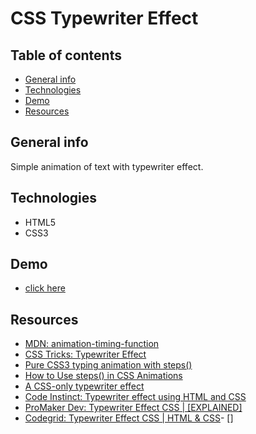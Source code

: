 # CSS Typewriter Effect

## Table of contents
* [General info](#general-info)
* [Technologies](#technologies)
* [Demo](#demo)
* [Resources](#resources)

## General info

Simple animation of text with typewriter effect.

## Technologies

* HTML5
* CSS3

## Demo

- [click here](https://mikulew.github.io/css-typewriter-effect/)

## Resources

- [MDN: animation-timing-function](https://developer.mozilla.org/en-US/docs/Web/CSS/animation-timing-function)
- [CSS Tricks: Typewriter Effect](https://css-tricks.com/snippets/css/typewriter-effect/)
- [Pure CSS3 typing animation with steps()](https://lea.verou.me/2011/09/pure-css3-typing-animation-with-steps/)
- [How to Use steps() in CSS Animations](https://designmodo.com/steps-css-animations/)
- [A CSS-only typewriter effect](https://www.stefanjudis.com/snippets/a-css-only-typewriter-effect/)
- [Code Instinct: Typewriter effect using HTML and CSS](https://www.youtube.com/watch?v=Os_44j2prV8)
- [ProMaker Dev: Typewriter Effect CSS | [EXPLAINED]](https://www.youtube.com/watch?v=Sm1CYfuIKM8)
- [Codegrid: Typewriter Effect CSS | HTML & CSS](https://www.youtube.com/watch?v=9ciubFUYYuM)- []